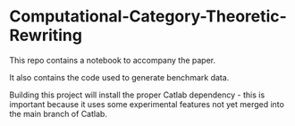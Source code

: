 # Computational-Category-Theoretic-Rewriting
This repo contains a notebook to accompany the paper.

It also contains the code used to generate benchmark data.

Building this project will install the proper Catlab dependency - this is important because it uses some experimental features not yet merged into the main branch of Catlab.
